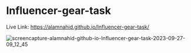 ﻿# Influencer-gear-task

 Live Link: https://alamnahid.github.io/Influencer-gear-task/

 
![screencapture-alamnahid-github-io-Influencer-gear-task-2023-09-27-09_12_45](https://github.com/alamnahid/Influencer-gear-task/assets/138557372/3c577ffa-543f-4d54-9c89-2814dfd88703)
